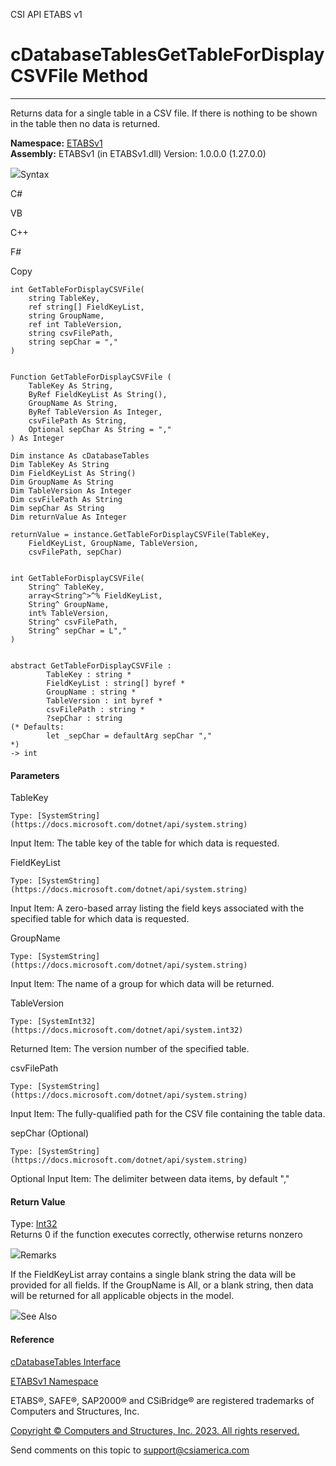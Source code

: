 ﻿

CSI API ETABS v1

# cDatabaseTablesGetTableForDisplayCSVFile Method  
  
---  
  
Returns data for a single table in a CSV file. If there is nothing to be shown
in the table then no data is returned.

**Namespace:** [ETABSv1](2780f1b8-2033-5289-2298-1cdb2a7508d9.htm)  
**Assembly:** ETABSv1 (in ETABSv1.dll) Version: 1.0.0.0 (1.27.0.0)

![](../icons/SectionExpanded.png)Syntax

C#

VB

C++

F#

Copy

    
    
    int GetTableForDisplayCSVFile(
    	string TableKey,
    	ref string[] FieldKeyList,
    	string GroupName,
    	ref int TableVersion,
    	string csvFilePath,
    	string sepChar = ","
    )
    
    
    Function GetTableForDisplayCSVFile ( 
    	TableKey As String,
    	ByRef FieldKeyList As String(),
    	GroupName As String,
    	ByRef TableVersion As Integer,
    	csvFilePath As String,
    	Optional sepChar As String = ","
    ) As Integer
    
    Dim instance As cDatabaseTables
    Dim TableKey As String
    Dim FieldKeyList As String()
    Dim GroupName As String
    Dim TableVersion As Integer
    Dim csvFilePath As String
    Dim sepChar As String
    Dim returnValue As Integer
    
    returnValue = instance.GetTableForDisplayCSVFile(TableKey, 
    	FieldKeyList, GroupName, TableVersion, 
    	csvFilePath, sepChar)
    
    
    int GetTableForDisplayCSVFile(
    	String^ TableKey, 
    	array<String^>^% FieldKeyList, 
    	String^ GroupName, 
    	int% TableVersion, 
    	String^ csvFilePath, 
    	String^ sepChar = L","
    )
    
    
    abstract GetTableForDisplayCSVFile : 
            TableKey : string * 
            FieldKeyList : string[] byref * 
            GroupName : string * 
            TableVersion : int byref * 
            csvFilePath : string * 
            ?sepChar : string 
    (* Defaults:
            let _sepChar = defaultArg sepChar ","
    *)
    -> int 
    

#### Parameters

TableKey

    Type: [SystemString](https://docs.microsoft.com/dotnet/api/system.string)  
Input Item: The table key of the table for which data is requested.

FieldKeyList

    Type: [SystemString](https://docs.microsoft.com/dotnet/api/system.string)  
Input Item: A zero-based array listing the field keys associated with the
specified table for which data is requested.

GroupName

    Type: [SystemString](https://docs.microsoft.com/dotnet/api/system.string)  
Input Item: The name of a group for which data will be returned.

TableVersion

    Type: [SystemInt32](https://docs.microsoft.com/dotnet/api/system.int32)  
Returned Item: The version number of the specified table.

csvFilePath

    Type: [SystemString](https://docs.microsoft.com/dotnet/api/system.string)  
Input Item: The fully-qualified path for the CSV file containing the table
data.

sepChar (Optional)

    Type: [SystemString](https://docs.microsoft.com/dotnet/api/system.string)  
Optional Input Item: The delimiter between data items, by default ","

#### Return Value

Type: [Int32](https://docs.microsoft.com/dotnet/api/system.int32)  
Returns 0 if the function executes correctly, otherwise returns nonzero

![](../icons/SectionExpanded.png)Remarks

If the FieldKeyList array contains a single blank string the data will be
provided for all fields. If the GroupName is All, or a blank string, then data
will be returned for all applicable objects in the model.

![](../icons/SectionExpanded.png)See Also

#### Reference

[cDatabaseTables Interface](ee40c9d3-38a7-f8fa-62e4-9da8c2cd3af7.htm)

[ETABSv1 Namespace](2780f1b8-2033-5289-2298-1cdb2a7508d9.htm)

ETABS®, SAFE®, SAP2000® and CSiBridge® are registered trademarks of Computers
and Structures, Inc.  

[Copyright © Computers and Structures, Inc. 2023. All rights
reserved.](http://www.csiamerica.com)

Send comments on this topic to
[support@csiamerica.com](mailto:support%40csiamerica.com?Subject=CSI%20API%20ETABS%20v1)

